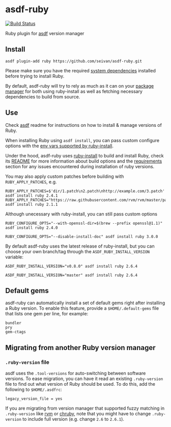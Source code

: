 # asdf-ruby

[![Build Status](https://travis-ci.org/asdf-vm/asdf-ruby.svg?branch=master)](https://travis-ci.org/asdf-vm/asdf-ruby)

Ruby plugin for [asdf](https://github.com/asdf-vm/asdf) version manager

## Install

```shell
asdf plugin-add ruby https://github.com/seivan/asdf-ruby.git
```

Please make sure you have the required [system dependencies](https://github.com/postmodern/ruby-install#requirements) installed before trying to install Ruby.

By default, asdf-ruby will try to rely as much as it can on your [package manager](https://github.com/postmodern/ruby-install#features) for both using ruby-install as well as fetching necessary dependencies to build from source.

## Use

Check [asdf](https://github.com/asdf-vm/asdf) readme for instructions on how to install & manage versions of Ruby.

When installing Ruby using `asdf install`, you can pass custom configure options with the [env vars supported by ruby-install](https://github.com/postmodern/ruby-install#synopsis).

Under the hood, asdf-ruby uses [ruby-install](https://github.com/postmodern/ruby-install) to build and install Ruby, check its [README](https://github.com/postmodern/ruby-install) for more information about build options and the [requirements](https://github.com/postmodern/ruby-install#requirements) section for any issues encountered during installation of ruby versions.

You may also apply custom patches before building with `RUBY_APPLY_PATCHES`, e.g.

```shell
RUBY_APPLY_PATCHES=$'dir/1.patch\n2.patch\nhttp://example.com/3.patch' asdf install ruby 2.4.1
RUBY_APPLY_PATCHES="https://raw.githubusercontent.com/rvm/rvm/master/patchsets/ruby/2.1.1/railsexpress" asdf install ruby 2.1.1
```

Although unecessary with ruby-install, you can still pass custom options

```shell
RUBY_CONFIGURE_OPTS="--with-openssl-dir=$(brew --prefix openssl@1.1)" asdf install ruby 2.4.0
```

```shell
RUBY_CONFIGURE_OPTS="--disable-install-doc" asdf install ruby 3.0.0
```

By default asdf-ruby uses the latest release of ruby-install, but you can choose your own branch/tag through the `ASDF_RUBY_INSTALL_VERSION` variable:

```shell
ASDF_RUBY_INSTALL_VERSION="v0.8.0" asdf install ruby 2.6.4
```

```shell
ASDF_RUBY_INSTALL_VERSION="master" asdf install ruby 2.6.4
```


## Default gems

asdf-ruby can automatically install a set of default gems right after
installing a Ruby version. To enable this feature, provide a
`$HOME/.default-gems` file that lists one gem per line, for example:

```shell
bundler
pry
gem-ctags
```

## Migrating from another Ruby version manager

### `.ruby-version` file

asdf uses the `.tool-versions` for auto-switching between software versions.
To ease migration, you can have it read an existing `.ruby-version` file to
find out what version of Ruby should be used. To do this, add the following to
`$HOME/.asdfrc`:

    legacy_version_file = yes

If you are migrating from version manager that supported fuzzy matching in `.ruby-version`
like [rvm](https://github.com/rvm/rvm) or [chruby](https://github.com/postmodern/chruby),
note that you might have to change `.ruby-version` to include full version (e.g. change `2.6` to `2.6.1`).
